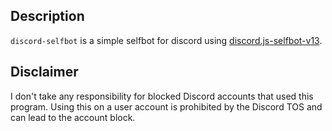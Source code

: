 ## Description

`discord-selfbot` is a simple selfbot for discord using [discord.js-selfbot-v13](https://github.com/aiko-chan-ai/discord.js-selfbot-v13).

## Disclaimer

I don't take any responsibility for blocked Discord accounts that used this program.
Using this on a user account is prohibited by the Discord TOS and can lead to the account block.
